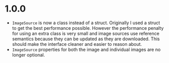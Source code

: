# 1.0.0

- `ImageSource` is now a class instead of a struct. Originally I used a struct to get the best performance possible. However the performance penalty for using an extra class is very small and image sources use reference semantics because they can be updated as they are downloaded. This should make the interface cleaner and easier to reason about.
- `ImageSource` properties for both the image and individual images are no longer optional.